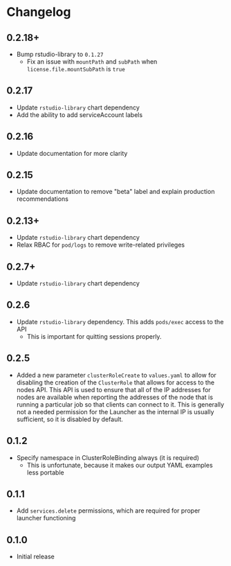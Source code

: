 # Changelog

## 0.2.18+

- Bump rstudio-library to `0.1.27`
  - Fix an issue with `mountPath` and `subPath` when `license.file.mountSubPath` is `true`

## 0.2.17

- Update `rstudio-library` chart dependency
- Add the ability to add serviceAccount labels

## 0.2.16

- Update documentation for more clarity

## 0.2.15

- Update documentation to remove "beta" label and explain production recommendations

## 0.2.13+

- Update `rstudio-library` chart dependency
- Relax RBAC for `pod/logs` to remove write-related privileges

## 0.2.7+

- Update `rstudio-library` chart dependency

## 0.2.6

- Update `rstudio-library` dependency. This adds `pods/exec` access to the API
  - This is important for quitting sessions properly.

## 0.2.5

- Added a new parameter `clusterRoleCreate` to `values.yaml` to allow for disabling the creation of the
  `ClusterRole` that allows for access to the nodes API. This API is used to ensure that all of the IP addresses
  for nodes are available when reporting the addresses of the node that is running a particular job so that
  clients can connect to it. This is generally not a needed permission for the Launcher as the internal IP is
  usually sufficient, so it is disabled by default.

## 0.1.2

- Specify namespace in ClusterRoleBinding always (it is required)
    - This is unfortunate, because it makes our output YAML examples less portable

## 0.1.1

- Add `services.delete` permissions, which are required for proper launcher functioning

## 0.1.0

- Initial release

